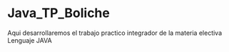# Java_TP_Boliche
Aqui desarrollaremos el trabajo practico integrador de la materia electiva Lenguaje JAVA
